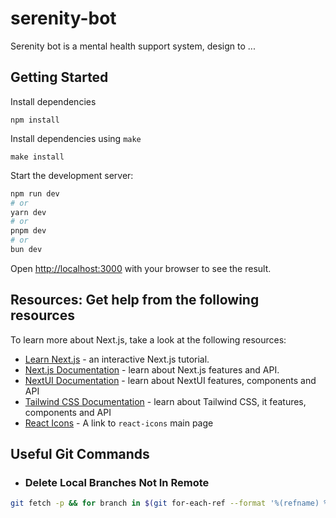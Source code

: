 # serenity-bot

Serenity bot is a mental health support system, design to ...

## Getting Started

Install dependencies

```
npm install
```

Install dependencies using `make`

```
make install
```

Start the development server:

```bash
npm run dev
# or
yarn dev
# or
pnpm dev
# or
bun dev
```

Open [http://localhost:3000](http://localhost:3000) with your browser to see the result.

## Resources: Get help from the following resources

To learn more about Next.js, take a look at the following resources:

-   [Learn Next.js](https://nextjs.org/learn) - an interactive Next.js tutorial.
-   [Next.js Documentation](https://nextjs.org/docs) - learn about Next.js features and API.
-   [NextUI Documentation](https://nextui.org/docs/guide/introduction) - learn about NextUI features, components and API
-   [Tailwind CSS Documentation](https://tailwindcss.com/docs/installation) - learn about Tailwind CSS, it features, components and API
-   [React Icons](https://react-icons.github.io/react-icons/) - A link to `react-icons` main page

## Useful Git Commands

-   ### Delete Local Branches Not In Remote

```bash
git fetch -p && for branch in $(git for-each-ref --format '%(refname) %(upstream:track)' refs/heads | awk '$2 == "[gone]" {sub("refs/heads/", "", $1); print $1}'); do git branch -D $branch; done
```
